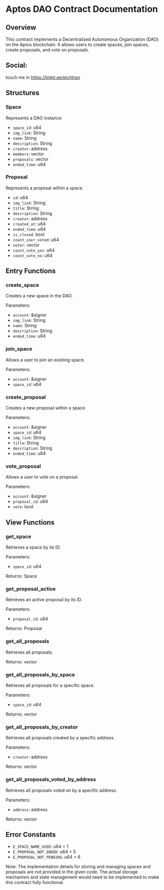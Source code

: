 # Aptos DAO Contract Documentation

## Overview
This contract implements a Decentralized Autonomous Organization (DAO) on the Aptos blockchain. It allows users to create spaces, join spaces, create proposals, and vote on proposals.

## Social:
touch me in https://linktr.ee/pichtran

## Structures

### Space
Represents a DAO instance.

- `space_id`: u64
- `img_link`: String
- `name`: String
- `description`: String
- `creator`: address
- `members`: vector<address>
- `proposals`: vector<u64>
- `ended_time`: u64

### Proposal
Represents a proposal within a space.

- `id`: u64
- `img_link`: String
- `title`: String
- `description`: String
- `creator`: address
- `created_at`: u64
- `ended_time`: u64
- `is_closed`: bool
- `count_user_voted`: u64
- `voter`: vector<address>
- `count_vote_yes`: u64
- `count_vote_no`: u64

## Entry Functions

### create_space
Creates a new space in the DAO.

Parameters:
- `account`: &signer
- `img_link`: String
- `name`: String
- `description`: String
- `ended_time`: u64

### join_space
Allows a user to join an existing space.

Parameters:
- `account`: &signer
- `space_id`: u64

### create_proposal
Creates a new proposal within a space.

Parameters:
- `account`: &signer
- `space_id`: u64
- `img_link`: String
- `title`: String
- `description`: String
- `ended_time`: u64

### vote_proposal
Allows a user to vote on a proposal.

Parameters:
- `account`: &signer
- `proposal_id`: u64
- `vote`: bool

## View Functions

### get_space
Retrieves a space by its ID.

Parameters:
- `space_id`: u64

Returns: Space

### get_proposal_active
Retrieves an active proposal by its ID.

Parameters:
- `proposal_id`: u64

Returns: Proposal

### get_all_proposals
Retrieves all proposals.

Returns: vector<Proposal>

### get_all_proposals_by_space
Retrieves all proposals for a specific space.

Parameters:
- `space_id`: u64

Returns: vector<Proposal>

### get_all_proposals_by_creator
Retrieves all proposals created by a specific address.

Parameters:
- `creator`: address

Returns: vector<Proposal>

### get_all_proposals_voted_by_address
Retrieves all proposals voted on by a specific address.

Parameters:
- `address`: address

Returns: vector<Proposal>

## Error Constants
- `E_SPACE_NAME_USED`: u64 = 1
- `E_PROPOSAL_NOT_ENDED`: u64 = 5
- `E_PROPOSAL_NOT_PENDING`: u64 = 6

Note: The implementation details for storing and managing spaces and proposals are not provided in the given code. The actual storage mechanism and state management would need to be implemented to make this contract fully functional.
